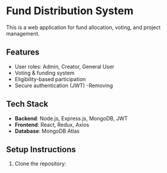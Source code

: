 # Fund Distribution System

This is a web application for fund allocation, voting, and project management.

## Features
- User roles: Admin, Creator, General User
- Voting & funding system
- Eligibility-based participation
- Secure authentication (JWT) -Removing

## Tech Stack
- **Backend**: Node.js, Express.js, MongoDB, JWT
- **Frontend**: React, Redux, Axios
- **Database**: MongoDB Atlas

## Setup Instructions
1. Clone the repository:
